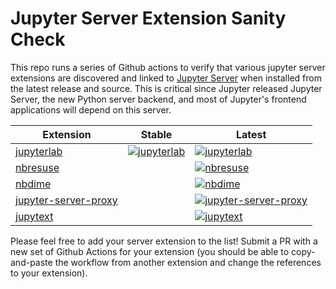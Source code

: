 # Jupyter Server Extension Sanity Check

This repo runs a series of Github actions to verify that various jupyter server extensions are discovered and linked to [Jupyter Server]() when installed from the latest release and source. This is critical since Jupyter released Jupyter Server, the new Python server backend, and most of Jupyter's frontend applications will depend on this server.

| Extension | Stable | Latest |
| --------- | -------------- | ------ |
| [jupyterlab](https://github.com/jupyterlab/jupyterlab) | [![jupyterlab](https://github.com/Zsailer/jpserver-extension-check/workflows/jupyterlab-stable/badge.svg)](https://github.com/Zsailer/jpserver-extension-check/actions?query=workflow%3Ajupyterlab-stable) | [![jupyterlab](https://github.com/Zsailer/jpserver-extension-check/workflows/jupyterlab-latest/badge.svg)](https://github.com/Zsailer/jpserver-extension-check/actions?query=workflow%3Ajupyterlab-latest) |
| [nbresuse](https://github.com/yuvipanda/nbresuse) | | [![nbresuse](https://github.com/Zsailer/jpserver-extension-check/workflows/nbresuse/badge.svg)](https://github.com/Zsailer/jpserver-extension-check/actions?query=workflow%3Anbresuse) |
| [nbdime](https://github.com/jupyter/nbdime) | | [![nbdime](https://github.com/Zsailer/jpserver-extension-check/workflows/nbdime/badge.svg)](https://github.com/Zsailer/jpserver-extension-check/actions?query=workflow%3Anbdime) |
| [jupyter-server-proxy](https://github.com/jupyter/jupyter-server-proxy) | | [![jupyter-server-proxy](https://github.com/Zsailer/jpserver-extension-check/workflows/jupyter-server-proxy/badge.svg)](https://github.com/Zsailer/jpserver-extension-check/actions?query=workflow%3Ajupyter-server-proxy) |
| [jupytext](https://github.com/mwouts/jupytext) | | [![jupytext](https://github.com/Zsailer/jpserver-extension-check/workflows/jupytext/badge.svg)](https://github.com/Zsailer/jpserver-extension-check/actions?query=workflow%3Ajupytext) |

Please feel free to add your server extension to the list! Submit a PR with a new set of Github Actions for your extension (you should be able to copy-and-paste the workflow from another extension and change the references to your extension).